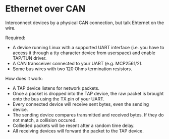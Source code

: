 # Ethernet over CAN

Interconnect devices by a physical CAN connection, but talk Ehternet on the wire.

Required:
 * A device running Linux with a supported UART interface (i.e. you have to access it through a tty character device from userspace) and enable TAP/TUN driver.
 * A CAN transceiver connected to your UART (e.g. MCP2561/2).
 * Some bus wires with two 120 Ohms termination resistors.

How does it work:
 * A TAP device listens for network packets.
 * Once a packet is dropped into the TAP device, the raw packet is brought onto the bus using the TX pin of your UART.
 * Every connected device will receive sent bytes, even the sending device.
 * The sending device compares transmitted and received bytes. If they do not match, a collision occured.
 * Collieded packets will be resent after a random time delay.
 * All receiving devices will forward the packet to the TAP device.
